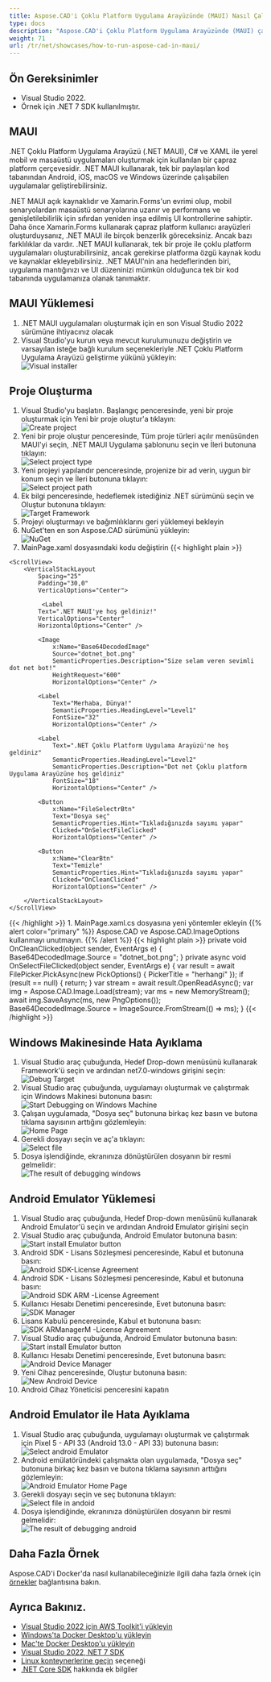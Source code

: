 ```yaml
---
title: Aspose.CAD'i Çoklu Platform Uygulama Arayüzünde (MAUI) Nasıl Çalıştırılır
type: docs
description: "Aspose.CAD'i Çoklu Platform Uygulama Arayüzünde (MAUI) çalıştırın."
weight: 71
url: /tr/net/showcases/how-to-run-aspose-cad-in-maui/
---
```


## Ön Gereksinimler
- Visual Studio 2022.
- Örnek için .NET 7 SDK kullanılmıştır.


## MAUI

.NET Çoklu Platform Uygulama Arayüzü (.NET MAUI), C# ve XAML ile yerel mobil ve masaüstü uygulamaları oluşturmak için kullanılan bir çapraz platform çerçevesidir.
.NET MAUI kullanarak, tek bir paylaşılan kod tabanından Android, iOS, macOS ve Windows üzerinde çalışabilen uygulamalar geliştirebilirsiniz.

.NET MAUI açık kaynaklıdır ve Xamarin.Forms'un evrimi olup, mobil senaryolardan masaüstü senaryolarına uzanır ve performans ve genişletilebilirlik için sıfırdan yeniden inşa edilmiş UI kontrollerine sahiptir.
Daha önce Xamarin.Forms kullanarak çapraz platform kullanıcı arayüzleri oluşturduysanız, .NET MAUI ile birçok benzerlik göreceksiniz.
Ancak bazı farklılıklar da vardır.
.NET MAUI kullanarak, tek bir proje ile çoklu platform uygulamaları oluşturabilirsiniz, ancak gerekirse platforma özgü kaynak kodu ve kaynaklar ekleyebilirsiniz.
.NET MAUI'nin ana hedeflerinden biri, uygulama mantığınızı ve UI düzeninizi mümkün olduğunca tek bir kod tabanında uygulamanıza olanak tanımaktır.


## MAUI Yüklemesi

1. .NET MAUI uygulamaları oluşturmak için en son Visual Studio 2022 sürümüne ihtiyacınız olacak
1. Visual Studio'yu kurun veya mevcut kurulumunuzu değiştirin ve varsayılan isteğe bağlı kurulum seçenekleriyle .NET Çoklu Platform Uygulama Arayüzü geliştirme yükünü yükleyin:<br>
![Visual installer](/cad/_assets/showcases/maui/visual-installer.png)


## Proje Oluşturma

1. Visual Studio'yu başlatın. Başlangıç penceresinde, yeni bir proje oluşturmak için Yeni bir proje oluştur'a tıklayın:<br>
![Create project](/cad/_assets/showcases/maui/create-project.png)<br>
1. Yeni bir proje oluştur penceresinde, Tüm proje türleri açılır menüsünden MAUI'yi seçin, .NET MAUI Uygulama şablonunu seçin ve İleri butonuna tıklayın:<br>
![Select project type](/cad/_assets/showcases/maui/select-project.png)<br>
1. Yeni projeyi yapılandır penceresinde, projenize bir ad verin, uygun bir konum seçin ve İleri butonuna tıklayın:<br>
![Select project path](/cad/_assets/showcases/maui/select-project-path.png)<br>
1. Ek bilgi penceresinde, hedeflemek istediğiniz .NET sürümünü seçin ve Oluştur butonuna tıklayın:<br>
![Target Framework](/cad/_assets/showcases/maui/select-framework.png)<br>
1. Projeyi oluşturmayı ve bağımlılıklarını geri yüklemeyi bekleyin
1. NuGet'ten en son Aspose.CAD sürümünü yükleyin:<br>
![NuGet](/cad/_assets/showcases/maui/nuget.png)<br>
1. MainPage.xaml dosyasındaki kodu değiştirin
{{< highlight plain >}}
<?xml version="1.0" encoding="utf-8" ?>
<ContentPage xmlns="http://schemas.microsoft.com/dotnet/2021/maui"
             xmlns:x="http://schemas.microsoft.com/winfx/2009/xaml"
             x:Class="MauiApp1.MainPage">

    <ScrollView>
        <VerticalStackLayout
            Spacing="25"
            Padding="30,0"
            VerticalOptions="Center">

             <Label 
            Text=".NET MAUI'ye hoş geldiniz!"
            VerticalOptions="Center" 
            HorizontalOptions="Center" />

            <Image
                x:Name="Base64DecodedImage"
                Source="dotnet_bot.png"
                SemanticProperties.Description="Size selam veren sevimli dot net bot!"
                HeightRequest="600"
                HorizontalOptions="Center" />

            <Label
                Text="Merhaba, Dünya!"
                SemanticProperties.HeadingLevel="Level1"
                FontSize="32"
                HorizontalOptions="Center" />

            <Label
                Text=".NET Çoklu Platform Uygulama Arayüzü'ne hoş geldiniz"
                SemanticProperties.HeadingLevel="Level2"
                SemanticProperties.Description="Dot net Çoklu platform Uygulama Arayüzüne hoş geldiniz"
                FontSize="18"
                HorizontalOptions="Center" />

            <Button
                x:Name="FileSelectrBtn"
                Text="Dosya seç"
                SemanticProperties.Hint="Tıkladığınızda sayımı yapar"
                Clicked="OnSelectFileClicked"
                HorizontalOptions="Center" />

            <Button
                x:Name="ClearBtn"
                Text="Temizle"
                SemanticProperties.Hint="Tıkladığınızda sayımı yapar"
                Clicked="OnCleanClicked"
                HorizontalOptions="Center" />

        </VerticalStackLayout>
    </ScrollView>
</ContentPage>
{{< /highlight >}}
1. MainPage.xaml.cs dosyasına yeni yöntemler ekleyin
{{% alert color="primary" %}} 
Aspose.CAD ve Aspose.CAD.ImageOptions kullanmayı unutmayın.
{{% /alert %}}
{{< highlight plain >}}
private void OnCleanClicked(object sender, EventArgs e)
{
    Base64DecodedImage.Source = "dotnet_bot.png";
}
private async void OnSelectFileClicked(object sender, EventArgs e)
{
    var result = await FilePicker.PickAsync(new PickOptions()
    {
        PickerTitle = "herhangi"
    });
    if (result == null)
    {
        return;
    }
    var stream = await result.OpenReadAsync();
    var img = Aspose.CAD.Image.Load(stream);
    var ms = new MemoryStream();
    await img.SaveAsync(ms, new PngOptions());
    Base64DecodedImage.Source = ImageSource.FromStream(() => ms);
}
{{< /highlight >}}


## Windows Makinesinde Hata Ayıklama

1. Visual Studio araç çubuğunda, Hedef Drop-down menüsünü kullanarak Framework'ü seçin ve ardından net7.0-windows girişini seçin:<br>
![Debug Target](/cad/_assets/showcases/maui/windows-mode.png)<br>
1. Visual Studio araç çubuğunda, uygulamayı oluşturmak ve çalıştırmak için Windows Makinesi butonuna basın:<br>
![Start Debugging on Windows Machine](/cad/_assets/showcases/maui/windows-start-debug.png)<br>
1. Çalışan uygulamada, "Dosya seç" butonuna birkaç kez basın ve butona tıklama sayısının arttığını gözlemleyin:<br>
![Home Page](/cad/_assets/showcases/maui/windows-home-page.png)<br>
1. Gerekli dosyayı seçin ve aç'a tıklayın:<br>
![Select file](/cad/_assets/showcases/maui/select-file.png)<br>
1. Dosya işlendiğinde, ekranınıza dönüştürülen dosyanın bir resmi gelmelidir:<br>
![The result of debugging windows](/cad/_assets/showcases/maui/windows-result.png)


## Android Emulator Yüklemesi

1. Visual Studio araç çubuğunda, Hedef Drop-down menüsünü kullanarak Android Emulator'ü seçin ve ardından Android Emulator girişini seçin
1. Visual Studio araç çubuğunda, Android Emulator butonuna basın:<br>
![Start install Emulator button](/cad/_assets/showcases/maui/start-install-emulator.png)<br>
1. Android SDK - Lisans Sözleşmesi penceresinde, Kabul et butonuna basın:<br>
![Android SDK-License Agreement](/cad/_assets/showcases/maui/android-sdk-1.png)<br>
1. Android SDK - Lisans Sözleşmesi penceresinde, Kabul et butonuna basın:<br>
![Android SDK ARM -License Agreement](/cad/_assets/showcases/maui/android-sdk-2.png)<br>
1. Kullanıcı Hesabı Denetimi penceresinde, Evet butonuna basın:<br>
![SDK Manager](/cad/_assets/showcases/maui/android-sdk-3.png)<br>
1. Lisans Kabulü penceresinde, Kabul et butonuna basın:<br>
![SDK ARManagerM -License Agreement](/cad/_assets/showcases/maui/android-sdk-4.png)<br>
1. Visual Studio araç çubuğunda, Android Emulator butonuna basın:<br>
![Start install Emulator button](/cad/_assets/showcases/maui/start-install-emulator.png)<br>
1. Kullanıcı Hesabı Denetimi penceresinde, Evet butonuna basın:<br>
![Android Device Manager](/cad/_assets/showcases/maui/android-device-manager.png)<br>
1. Yeni Cihaz penceresinde, Oluştur butonuna basın:<br>
![New Android Device](/cad/_assets/showcases/maui/android-new-device.png)<br>
1. Android Cihaz Yöneticisi penceresini kapatın


## Android Emulator ile Hata Ayıklama

1. Visual Studio araç çubuğunda, uygulamayı oluşturmak ve çalıştırmak için Pixel 5 - API 33 (Android 13.0 - API 33) butonuna basın:<br>
![Select android Emulator](/cad/_assets/showcases/maui/select-android-emulator.png)<br>
1. Android emülatöründeki çalışmakta olan uygulamada, "Dosya seç" butonuna birkaç kez basın ve butona tıklama sayısının arttığını gözlemleyin:<br>
![Android Emulator Home Page](/cad/_assets/showcases/maui/android-home-page.png)<br>
1. Gerekli dosyayı seçin ve seç butonuna tıklayın:<br>
![Select file in andoid](/cad/_assets/showcases/maui/select-file-android.png)<br>
1. Dosya işlendiğinde, ekranınıza dönüştürülen dosyanın bir resmi gelmelidir:<br>
![The result of debugging android](/cad/_assets/showcases/maui/android-result.png)


## Daha Fazla Örnek

Aspose.CAD'i Docker'da nasıl kullanabileceğinizle ilgili daha fazla örnek için [örnekler](https://github.com/aspose-cad/Aspose.CAD-Documentation) bağlantısına bakın.


## Ayrıca Bakınız.

- [Visual Studio 2022 için AWS Toolkit'i yükleyin](https://marketplace.visualstudio.com/items?itemName=AmazonWebServices.AWSToolkitforVisualStudio2022)
- [Windows'ta Docker Desktop'u yükleyin](https://docs.docker.com/docker-for-windows/install/)
- [Mac'te Docker Desktop'u yükleyin](https://docs.docker.com/docker-for-mac/install/)
- [Visual Studio 2022, NET 7 SDK](https://docs.microsoft.com/en-us/dotnet/core/install/windows?tabs=net70#dependencies)
- [Linux konteynerlerine geçin](https://docs.docker.com/docker-for-windows/#switch-between-windows-and-linux-containers) seçeneği
- [.NET Core SDK](https://hub.docker.com/_/microsoft-dotnet-sdk) hakkında ek bilgiler
